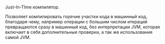 Just-In-TIme компилятор.

Позволяет компилировать горячие участки кода в машинный код, благодаря чему, например операции с большим числом итераций превращаются сразу в машинный код, без интерпретации JVM, которая включает в себя дополнительные проверки, а так же использования самой JVM.